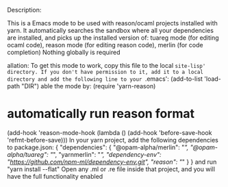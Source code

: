Description:

This is a Emacs mode to be used with reason/ocaml projects installed with yarn.
It automatically searches the sandbox where all your dependencies are installed,
and picks up the installed version of:
 tuareg mode (for editing ocaml code),
 reason mode (for editing reason code),
 merlin (for code completion)
Nothing globally is required

allation:
To get this mode to work, copy this file to the local `site-lisp' directory.
If you don't have permission to it, add it to a local directory and add the
following line to your `.emacs':
(add-to-list 'load-path "DIR")
able the mode by:
(require 'yarn-reason)
# automatically run reason format
(add-hook 'reason-mode-hook (lambda ()
   (add-hook 'before-save-hook 'refmt-before-save)))
In your yarn project, add the following dependencies to package.json:
{
  "dependencies": {
    "@opam-alpha/merlin": "*",
    "@opam-alpha/tuareg": "*",
    "yarnmerlin": "*",
    "dependency-env": "https://github.com/npm-ml/dependency-env.git",
    "reason": "*"
  }
}
and run "yarn install --flat"
Open any .ml or .re file inside that project, and you will have the full functionality enabled

